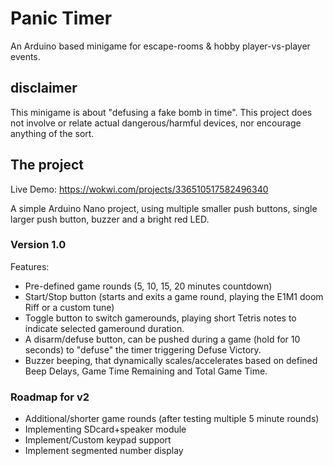 # Panic Timer
An Arduino based minigame for escape-rooms & hobby player-vs-player events.

## disclaimer
This minigame is about "defusing a fake bomb in time". This project does not involve or relate actual dangerous/harmful devices, nor encourage anything of the sort.

## The project

Live Demo: https://wokwi.com/projects/336510517582496340

A simple Arduino Nano project, using multiple smaller push buttons, single larger push button, buzzer and a bright red LED.

### Version 1.0

Features:
- Pre-defined game rounds (5, 10, 15, 20 minutes countdown)
- Start/Stop button (starts and exits a game round, playing the E1M1 doom Riff or a custom tune)
- Toggle button to switch gamerounds, playing short Tetris notes to indicate selected gameround duration.
- A disarm/defuse button, can be pushed during a game (hold for 10 seconds) to "defuse" the timer triggering Defuse Victory.
- Buzzer beeping, that dynamically scales/accelerates based on defined Beep Delays, Game Time Remaining and Total Game Time.

### Roadmap for v2
- Additional/shorter game rounds (after testing multiple 5 minute rounds)
- Implementing SDcard+speaker module
- Implement/Custom keypad support
- Implement segmented number display


